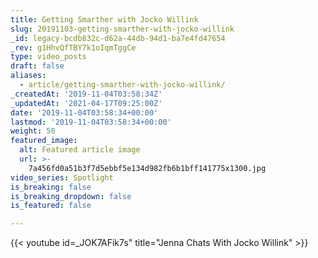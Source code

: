 ```yaml
---
title: Getting Smarther with Jocko Willink
slug: 20191103-getting-smarther-with-jocko-willink
_id: legacy-bcdb832c-d62a-44db-94d1-ba7e4fd47654
_rev: g1HhvQfTBY7k1oIqmTggCe
type: video_posts
draft: false
aliases:
  - article/getting-smarther-with-jocko-willink/
_createdAt: '2019-11-04T03:58:34Z'
_updatedAt: '2021-04-17T09:25:00Z'
date: '2019-11-04T03:58:34+00:00'
lastmod: '2019-11-04T03:58:34+00:00'
weight: 50
featured_image:
  alt: Featured article image
  url: >-
    7a456fd0a51b3f7d5ebbf5e134d982fb6b1bff141775x1300.jpg
video_series: Spotlight
is_breaking: false
is_breaking_dropdown: false
is_featured: false

---
```

{{< youtube id=_JOK7AFik7s" title="Jenna Chats With Jocko Willink" >}}